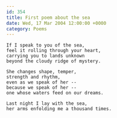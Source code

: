 ```yaml
---
id: 354
title: First poem about the sea
date: Wed, 17 Mar 2004 12:00:00 +0000
category: Poems
---
```


    If I speak to you of the sea,  
    feel it rolling through your heart,  
    carrying you to lands unknown  
    beyond the cloudy ridge of mystery.

    She changes shape, temper,  
    strength and rhythm,  
    even as we speak of her --  
    because we speak of her --  
    one whose waters feed on our dreams.

    Last night I lay with the sea,  
    her arms enfolding me a thousand times.


